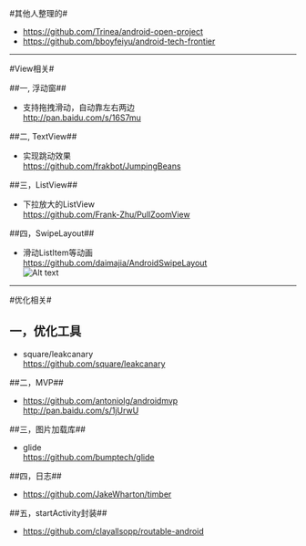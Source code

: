 #其他人整理的#
-   https://github.com/Trinea/android-open-project
-   https://github.com/bboyfeiyu/android-tech-frontier

-----------
#View相关#

##一, 浮动窗##

-   支持拖拽滑动，自动靠左右两边  
http://pan.baidu.com/s/16S7mu

##二, TextView##
-   实现跳动效果   
https://github.com/frakbot/JumpingBeans

##三，ListView##
-   下拉放大的ListView  
https://github.com/Frank-Zhu/PullZoomView

##四，SwipeLayout##
-   滑动ListItem等动画  
https://github.com/daimajia/AndroidSwipeLayout  
![Alt text]()


-----------
#优化相关#

## 一，优化工具 ##

-   square/leakcanary  
https://github.com/square/leakcanary

##二，MVP##
-   https://github.com/antoniolg/androidmvp  
http://pan.baidu.com/s/1jUrwU

##三，图片加载库##
-   glide  
https://github.com/bumptech/glide

##四，日志##
-   https://github.com/JakeWharton/timber

##五，startActivity封装##
-   https://github.com/clayallsopp/routable-android

